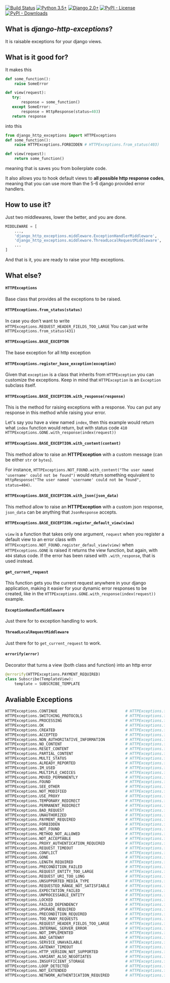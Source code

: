 [![Build Status](https://github.com/isik-kaplan/django-http-exceptions/actions/workflows/tests.yml/badge.svg)](https://github.com/isik-kaplan/django-http-exceptions/actions/workflows/tests.yml/badge.svg)
[![Python 3.5+](https://img.shields.io/badge/python-3.5+-brightgreen.svg)](#)
[![Django 2.0+](https://img.shields.io/badge/django-2.0+-brightgreen.svg)](#)
[![PyPI - License](https://img.shields.io/pypi/l/django-http-exceptions.svg)](https://pypi.org/project/django-http-exceptions/)
[![PyPI - Downloads](https://img.shields.io/pypi/dm/django-http-exceptions.svg)](https://pypi.org/project/django-http-exceptions/)


## What is *django-http-exceptions*?

It is raisable exceptions for your django views.



## What is it good for?

It makes this

````py
def some_function():
    raise SomeError

def view(request):
   try:
       response = some_function()
   except SomeError:
       response = HttpResponse(status=403)
   return response
````
into this
````py
from django_http_exceptions import HTTPExceptions
def some_function():
    raise HTTPExceptions.FORBIDDEN # HTTPExceptions.from_status(403)

def view(request):
    return some_function()

````

meaning that is saves you from boilerplate code.

It also allows you to hook default views to **all possible http response codes**, meaning that you can use more than the 5-6 django provided error handlers.



## How to use it?

Just two middlewares, lower the better, and you are done.

````python
MIDDLEWARE = [
    ...,
    'django_http_exceptions.middleware.ExceptionHandlerMiddleware',
    'django_http_exceptions.middleware.ThreadLocalRequestMiddleware',
    ...
]
````

And that is it, you are ready to raise your http exceptions.



## What else?


#### `HTTPExceptions`
Base class that provides all the exceptions to be raised.


#### `HTTPExceptions.from_status(status)`
In case you don't want to write
`HTTPExceptions.REQUEST_HEADER_FIELDS_TOO_LARGE`
You can just write
`HTTPExceptions.from_status(431)`


#### `HTTPExceptions.BASE_EXCEPTON`
The base exception for all http exception

#### `HTTPExceptions.register_base_exception(exception)`
Given that `exception` is a class that inherits from `HTTPException` you can customize the exceptions.
Keep in mind that `HTTPException` is an `Exception` subclass itself.


#### `HTTPExceptions.BASE_EXCEPTION.with_response(response)`
This is the method for raising exceptions with a response. You can put any response in this method while raising your
error.

Let's say you have a view named `index`, then this example would return what `index` function would return, but with
status code `410`
`HTTPExceptions.GONE.with_response(index(request))`


#### `HTTPExceptions.BASE_EXCEPTION.with_content(content)`
This method allow to raise an **HTTPException** with a custom message (can be either `str` or `bytes`).

For instance, `HTTPExceptions.NOT_FOUND.with_content("The user named 'username' could not be found")`
would return something equivalent to `HttpResponse("The user named 'username' could not be found", status=404)`.

#### `HTTPExceptions.BASE_EXCEPTION.with_json(json_data)`
This method allow to raise an **HTTPException** with a custom json response,
`json_data` can be anything that `JsonResponse` accepts.

#### `HTTPExceptions.BASE_EXCEPTION.register_default_view(view)`
`view` is a function that takes only one argument, `request` when you register a default view to an error class with
`HTTPExceptions.NOT_FOUND.register_defaul_view(view)`  when `HTTPExceptions.GONE` is raised it returns the view function,
but again, with `404` status code. If the error has been raised with `.with_response`, that is used instead.


#### `get_current_request`

This function gets you the current request anywhere in your django application, making it easier for your dynamic error
responses to be created, like in the `HTTPExceptions.GONE.with_response(index(request))` example.


#### `ExceptionHandlerMiddleware`

Just there for to exception handling to work.


#### `ThreadLocalRequestMiddleware`

Just there for to `get_current_request` to work.


#### `errorify(error)`

Decorator that turns a view (both class and function) into an http error

````python
@errorify(HTTPExceptions.PAYMENT_REQUIRED)
class Subscribe(TemplateView):
    template = SUBSCRIBE_TEMPLATE
````


## Avaliable Exceptions
```py
HTTPExceptions.CONTINUE                              # HTTPExceptions.from_status(100)
HTTPExceptions.SWITCHING_PROTOCOLS                   # HTTPExceptions.from_status(101)
HTTPExceptions.PROCESSING                            # HTTPExceptions.from_status(102)
HTTPExceptions.OK                                    # HTTPExceptions.from_status(200)
HTTPExceptions.CREATED                               # HTTPExceptions.from_status(201)
HTTPExceptions.ACCEPTED                              # HTTPExceptions.from_status(202)
HTTPExceptions.NON_AUTHORITATIVE_INFORMATION         # HTTPExceptions.from_status(203)
HTTPExceptions.NO_CONTENT                            # HTTPExceptions.from_status(204)
HTTPExceptions.RESET_CONTENT                         # HTTPExceptions.from_status(205)
HTTPExceptions.PARTIAL_CONTENT                       # HTTPExceptions.from_status(206)
HTTPExceptions.MULTI_STATUS                          # HTTPExceptions.from_status(207)
HTTPExceptions.ALREADY_REPORTED                      # HTTPExceptions.from_status(208)
HTTPExceptions.IM_USED                               # HTTPExceptions.from_status(226)
HTTPExceptions.MULTIPLE_CHOICES                      # HTTPExceptions.from_status(300)
HTTPExceptions.MOVED_PERMANENTLY                     # HTTPExceptions.from_status(301)
HTTPExceptions.FOUND                                 # HTTPExceptions.from_status(302)
HTTPExceptions.SEE_OTHER                             # HTTPExceptions.from_status(303)
HTTPExceptions.NOT_MODIFIED                          # HTTPExceptions.from_status(304)
HTTPExceptions.USE_PROXY                             # HTTPExceptions.from_status(305)
HTTPExceptions.TEMPORARY_REDIRECT                    # HTTPExceptions.from_status(307)
HTTPExceptions.PERMANENT_REDIRECT                    # HTTPExceptions.from_status(308)
HTTPExceptions.BAD_REQUEST                           # HTTPExceptions.from_status(400)
HTTPExceptions.UNAUTHORIZED                          # HTTPExceptions.from_status(401)
HTTPExceptions.PAYMENT_REQUIRED                      # HTTPExceptions.from_status(402)
HTTPExceptions.FORBIDDEN                             # HTTPExceptions.from_status(403)
HTTPExceptions.NOT_FOUND                             # HTTPExceptions.from_status(404)
HTTPExceptions.METHOD_NOT_ALLOWED                    # HTTPExceptions.from_status(405)
HTTPExceptions.NOT_ACCEPTABLE                        # HTTPExceptions.from_status(406)
HTTPExceptions.PROXY_AUTHENTICATION_REQUIRED         # HTTPExceptions.from_status(407)
HTTPExceptions.REQUEST_TIMEOUT                       # HTTPExceptions.from_status(408)
HTTPExceptions.CONFLICT                              # HTTPExceptions.from_status(409)
HTTPExceptions.GONE                                  # HTTPExceptions.from_status(410)
HTTPExceptions.LENGTH_REQUIRED                       # HTTPExceptions.from_status(411)
HTTPExceptions.PRECONDITION_FAILED                   # HTTPExceptions.from_status(412)
HTTPExceptions.REQUEST_ENTITY_TOO_LARGE              # HTTPExceptions.from_status(413)
HTTPExceptions.REQUEST_URI_TOO_LONG                  # HTTPExceptions.from_status(414)
HTTPExceptions.UNSUPPORTED_MEDIA_TYPE                # HTTPExceptions.from_status(415)
HTTPExceptions.REQUESTED_RANGE_NOT_SATISFIABLE       # HTTPExceptions.from_status(416)
HTTPExceptions.EXPECTATION_FAILED                    # HTTPExceptions.from_status(417)
HTTPExceptions.UNPROCESSABLE_ENTITY                  # HTTPExceptions.from_status(422)
HTTPExceptions.LOCKED                                # HTTPExceptions.from_status(423)
HTTPExceptions.FAILED_DEPENDENCY                     # HTTPExceptions.from_status(424)
HTTPExceptions.UPGRADE_REQUIRED                      # HTTPExceptions.from_status(426)
HTTPExceptions.PRECONDITION_REQUIRED                 # HTTPExceptions.from_status(428)
HTTPExceptions.TOO_MANY_REQUESTS                     # HTTPExceptions.from_status(429)
HTTPExceptions.REQUEST_HEADER_FIELDS_TOO_LARGE       # HTTPExceptions.from_status(431)
HTTPExceptions.INTERNAL_SERVER_ERROR                 # HTTPExceptions.from_status(500)
HTTPExceptions.NOT_IMPLEMENTED                       # HTTPExceptions.from_status(501)
HTTPExceptions.BAD_GATEWAY                           # HTTPExceptions.from_status(502)
HTTPExceptions.SERVICE_UNAVAILABLE                   # HTTPExceptions.from_status(503)
HTTPExceptions.GATEWAY_TIMEOUT                       # HTTPExceptions.from_status(504)
HTTPExceptions.HTTP_VERSION_NOT_SUPPORTED            # HTTPExceptions.from_status(505)
HTTPExceptions.VARIANT_ALSO_NEGOTIATES               # HTTPExceptions.from_status(506)
HTTPExceptions.INSUFFICIENT_STORAGE                  # HTTPExceptions.from_status(507)
HTTPExceptions.LOOP_DETECTED                         # HTTPExceptions.from_status(508)
HTTPExceptions.NOT_EXTENDED                          # HTTPExceptions.from_status(510)
HTTPExceptions.NETWORK_AUTHENTICATION_REQUIRED       # HTTPExceptions.from_status(511)
```
